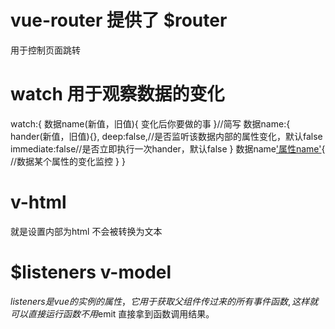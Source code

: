 # vue-router 提供了 $router

用于控制页面跳转

# watch  用于观察数据的变化

watch:{
    数据name(新值，旧值){
        变化后你要做的事
    }//简写
    数据name:{
        hander(新值，旧值){},
        deep:false,//是否监听该数据内部的属性变化，默认false
        immediate:false//是否立即执行一次hander，默认false
    }
    数据name['属性name'](){
        //数据某个属性的变化监控
    }
}

# v-html 
就是设置内部为html 不会被转换为文本

# $listeners  v-model

$listeners 是vue的实例的属性，它用于获取父组件传过来的所有事件函数 ,这样就可以直接运行函数不用$emit  直接拿到函数调用结果。